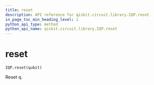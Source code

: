 ```yaml
---
title: reset
description: API reference for qiskit.circuit.library.IQP.reset
in_page_toc_min_heading_level: 1
python_api_type: method
python_api_name: qiskit.circuit.library.IQP.reset
---
```


# reset

<span id="qiskit.circuit.library.IQP.reset" />

`IQP.reset(qubit)`

Reset q.

